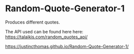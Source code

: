 # Random-Quote-Generator-1
Produces different quotes.

The API used can be found here here: https://talaikis.com/random_quotes_api/

https://justincthomas.github.io/Random-Quote-Generator-1/
